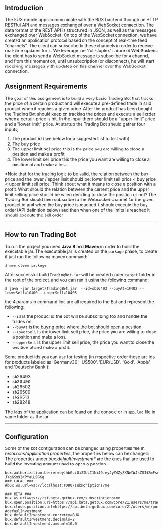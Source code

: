## Introduction

The BUX mobile apps communicate with the BUX backend through an HTTP RESTful API and messages exchanged over a WebSocket connection.
The data format of the REST API is structured in JSON, as well as the messages exchanged over WebSocket.
On top of the WebSocket connection, we have created an application protocol based on the concept of real-time feed "channels". 
The client can subscribe to these channels in order to receive real-time updates for it.
We leverage the 'full-duplex' nature of WebSockets: the client has to send a WebSocket message to subscribe for a channel, 
and from this moment on, until unsubscription (or disconnect), he will start receiving messages with updates on this channel over the WebSocket connection.

## Assignment Requirements
The goal of this assignment is to build a very basic Trading Bot that tracks the price of a certain product 
and will execute a pre-defined trade in said product when it reaches a given price. 
After the product has been bought the Trading Bot should keep on tracking the prices and execute a sell order when a certain price is hit. In the input there should be a "upper limit" price and a "lower limit" price.
At startup the Trading Bot should gather four inputs;
   1. The product id (see below for a suggested list to test with)
   2. The buy price
   3. The upper limit sell price this is the price you are willing to close a position and make a profit.
   4. The lower limit sell price this the price you want are willing to close a position at and make a loss.


*Note that for the trading logic to be valid, the relation between the buy price and the lower / upper limit should be: lower limit sell price < buy price < upper limit sell price. 
Think about what it means to close a position with a profit. What should the relation between the current price and the upper limit selling price should be when deciding to close the position or not?
The Trading Bot should then subscribe to the Websocket channel for the given product id and when the buy price is reached it should execute the buy order (API definition below) 
and then when one of the limits is reached it should execute the sell order



***
## How to run Trading Bot

To run the project you need **Java 8** and **Maven** in order to build the executable jar.
The executable jar is created on the `package` phase, to create it just run the following maven command:
```
$ mvn clean package
``` 

After successful build `TradingBot.jar` will be created under `target` folder in the root of the project,
and you can run it using the following command :

```
$ java -jar target/TradingBot.jar  --id=sb26493 --buyAt=10402 --lowerSell=10400 --upperSell=10405
``` 
the 4 params in command line are all required to the Bot and represent the following:

* `--id` is the product id the bot will be subscribing too and handle the trades on.
* `--buyAt` is the buying price where the bot should open a position.
* `--lowerSell` is the lower limit sell price, the price you are willing to close a position and make a loss.
* `--upperSell` is the upper limit sell price, the price you want to close the position at and make a profit.

Some product ids you can use for testing 
(in respective order these are ids for products labeled as 'Germany30', 'US500', 'EUR/USD', 'Gold', 'Apple' and 'Deutsche Bank'):
* sb26493
* sb26496
* sb26502
* sb26500
* sb26513
* sb28248

The logs of the application can be found on the console or in `app.log` file in same folder as the jar.
***

## Configuration
Some of the bot configuration can be changed using properties file in  _resources/application.properties_, the properties below can be changed:
The properties under _bux.defaultInvestment*_ are the ones that are used to build the investing amount used to open a position.
```
bux.authorization.bearer=eyJhbGciOiJIUzI1NiJ9.eyJyZWZyZXNoYWJsZSI6ZmFsc2UsInN1YiI6ImJiMGNkYTJiLWExMGUtNGVkMy1hZDVhLTBmODJiNGMxNTJjNCIsImF1ZCI6ImJldGEuZ2V0YnV4LmNvbSIsInNjcCI6WyJhcHA6bG9naW4iLCJydGY6bG9naW4iXSwiZXhwIjoxODIwODQ5Mjc5LCJpYXQiOjE1MDU0ODkyNzksImp0aSI6ImI3MzlmYjgwLTM1NzUtNGIwMS04NzUxLTMzZDFhNGRjOGY5MiIsImNpZCI6Ijg0NzM2MjI5MzkifQ.M5oANIi2nBtSfIfhyUMqJnex-JYg6Sm92KPYaUL9GKg   
### LOCAL ###
#bux.ws.url=ws://localhost:8080/subscriptions/me

### BETA ###
bux.ws.url=wss://rtf.beta.getbux.com/subscriptions/me
bux.open.position.url=https://api.beta.getbux.com/core/21/users/me/trades
bux.close.position.url=https://api.beta.getbux.com/core/21/users/me/portfolio/positions/{positionId}
#defaulInvestment
bux.defaultInvestment.currency=BUX
bux.defaultInvestment.decimals=2
bux.defaultInvestment.amount=10.0
```
